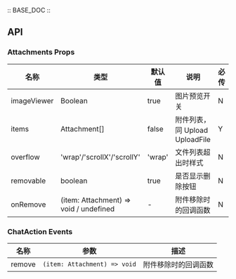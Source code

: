 :: BASE_DOC ::

## API

### Attachments Props

名称 | 类型 | 默认值 | 说明 | 必传
-- | -- | -- | -- | --
imageViewer | Boolean | true | 图片预览开关 | N
items | Attachment[] | false | 附件列表，同 Upload UploadFile | Y
overflow | 'wrap'/'scrollX'/'scrollY' | 'wrap' | 文件列表超出时样式 | N
removable | boolean | true | 是否显示删除按钮 | N
onRemove | (item: Attachment) => void / undefined | - | 附件移除时的回调函数 | N

### ChatAction Events

名称 | 参数 | 描述
-- | -- | --
remove | `(item: Attachment) => void` | 附件移除时的回调函数